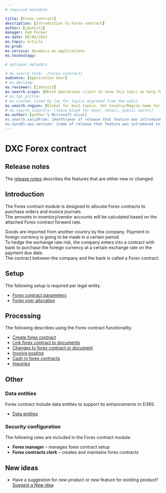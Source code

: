 ```yaml
---
# required metadata

title: [Forex contract]
description: [Introduction to Forex contract]
author: [jdutoit2]
manager: Kym Parker
ms.date: 08/04/2022
ms.topic: article
ms.prod: 
ms.service: dynamics-ax-applications
ms.technology: 

# optional metadata

# ms.search.form:  [Forex contract]
audience: [Application User]
# ms.devlang: 
ms.reviewer: [jdutoit2]
ms.search.scope: [Which Operations client to show this topic as help for, to be set by content strategist, see list here: https://microsoft.sharepoint.com/teams/DynDoc/_layouts/15/WopiFrame.aspx?sourcedoc={23419e1c-eb64-42e9-aa9b-79875b428718}&action=edit&wd=target%28Core%20Dynamics%20AX%20CP%20requirements%2Eone%7C4CC185C0%2DEFAA%2D42CD%2D94B9%2D8F2A45E7F61A%2FVersions%20list%20for%20docs%20topics%7CC14BE630%2D5151%2D49D6%2D8305%2D554B5084593C%2F%29]
# ms.tgt_pltfrm: 
# ms.custom: [used by loc for topics migrated from the wiki]
ms.search.region: [Global for most topics. Set Country/Region name for localizations]
# ms.search.industry: [leave blank for most, retail, public sector]
ms.author: [author's Microsoft alias]
ms.search.validFrom: [month/year of release that feature was introduced in, in format yyyy-mm-dd]
ms.dyn365.ops.version: [name of release that feature was introduced in, see list here: https://microsoft.sharepoint.com/teams/DynDoc/_layouts/15/WopiFrame.aspx?sourcedoc={23419e1c-eb64-42e9-aa9b-79875b428718}&action=edit&wd=target%28Core%20Dynamics%20AX%20CP%20requirements%2Eone%7C4CC185C0%2DEFAA%2D42CD%2D94B9%2D8F2A45E7F61A%2FVersions%20list%20for%20docs%20topics%7CC14BE630%2D5151%2D49D6%2D8305%2D554B5084593C%2F%29]
---
```


# DXC Forex contract

## Release notes
The [release notes](Release-notes.md) describes the features that are either new or changed. 

## Introduction
The Forex contract module is designed to allocate Forex contracts to purchase orders and invoice journals. <br>
The amounts in inventory/vendor accounts will be calculated based on the attached Forex contract forward rate. <br>

Goods are imported from another country by the company. Payment in foreign currency is going to be made in a certain period. <br>
To hedge the exchange rate risk, the company enters into a contract with bank to purchase the foreign currency at a certain exchange rate on the payment due date. <br>
The contract between the company and the bank is called a Forex contract.

## Setup
The following setup is required per legal entity.

- [Forex contract parameters](SETUP/Forex-contract-parameters.md)
- [Forex over allocation](SETUP/Forex-over-allocation.md)


## Processing
The following describes using the Forex contract functionality.

- [Create forex contract](PROCESSING/Create-forex-contract.md)
- [Link forex contract to documents](PROCESSING/Link-forex-contract.md)
- [Changes to forex contract or document](PROCESSING/Changes.md)
- [Invoice posting](PROCESSING/Invoice-posting.md)
- [Cash in forex contracts](PROCESSING/Cash-in.md)
- [Inquiries](PROCESSING/Inquiries.md)


## Other

### Data entities
Forex contract include data entities to support its enhancements to D365.

- [Data entities](OTHER/Data-entities.md)

### Security configuration

The following roles are included in the Forex contract module: 
-	**Forex manager** – manages forex contract setup
- **Forex contracts clerk** – creates and maintains forex contracts

## New ideas
- Have a suggestion for new product or new feature for existing product? [Suggest a New idea](https://forms.office.com/r/U9twpSt3in)
